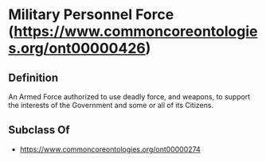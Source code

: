 # Military Personnel Force (https://www.commoncoreontologies.org/ont00000426)

## Definition
An Armed Force authorized to use deadly force, and weapons, to support the interests of the Government and some or all of its Citizens.

## Subclass Of
- https://www.commoncoreontologies.org/ont00000274

